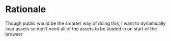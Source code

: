 # Rationale 

Though public would be the smarter way of doing this, I want to dynamically load assets so don't need all of the assets to be loaded in on start of the browser 
